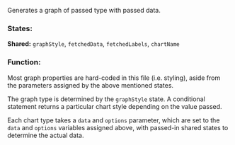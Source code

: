 Generates a graph of passed type with passed data.

### States:

**Shared:** `graphStyle`, `fetchedData`, `fetchedLabels`, `chartName`


### Function:
Most graph properties are hard-coded in this file (i.e. styling), aside from the parameters assigned by the above mentioned states.

The graph type is determined by the `graphStyle` state.  A conditional statement returns a particular chart style depending on the value passed.

Each chart type takes a `data` and `options` parameter, which are set to the `data` and `options` variables assigned above, with passed-in shared states to determine the actual data.
